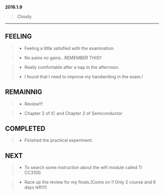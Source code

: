 **2016.1.9**

> Cloudy
---
## FEELING

> + Feeling a little satisfied with the examination.

> + No pains no gains.. REMEMBER THIS!!

> + Really comfortable after a nap in the afternoon.

> + I found that I need to improve my handwriting in the exam.!

## REMAINNIG

> + Review!!!

> + Chapter 2 of IC and Chapter 2  of Semiconductor


## COMPLETED

> + Finished the practical experiment.



## NEXT


> + To search some instruction about the wifi module called Ti CC3100.


> + Race up the review for my finals.(Come on !! Only 2 course and 6 days left!!!)
